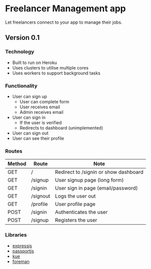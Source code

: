 # Freelancer Management app
Let freelancers connect to your app to manage their jobs.

## Version 0.1

### Technology
- Built to run on Heroku
- Uses clusters to utilise multiple cores
- Uses workers to support background tasks

### Functionality
- User can sign up
  - User can complete form
  - User receives email
  - Admin receives email
- User can sign in
  - If the user is verified
  - Redirects to dashboard (unimplemented)
- User can sign out
- User can see their profile

### Routes
Method  | Route     | Note
------  | -----     | ----
GET     | /         | Redirect to /signin or show dashboard
GET     | /signup   | User signup page (long form)
GET     | /signin   | User sign in page (email/password)
GET     | /signout  | Logs the user out
GET     | /profile  | User profile page
POST    | /signin   | Authenticates the user
POST    | /signup   | Registers the user


### Libraries
- [expressjs](https://expressjs.com/)
- [passportjs](http://passportjs.org/)
- [kue](https://github.com/Automattic/kue)
- [foreman](http://ddollar.github.io/foreman/)

